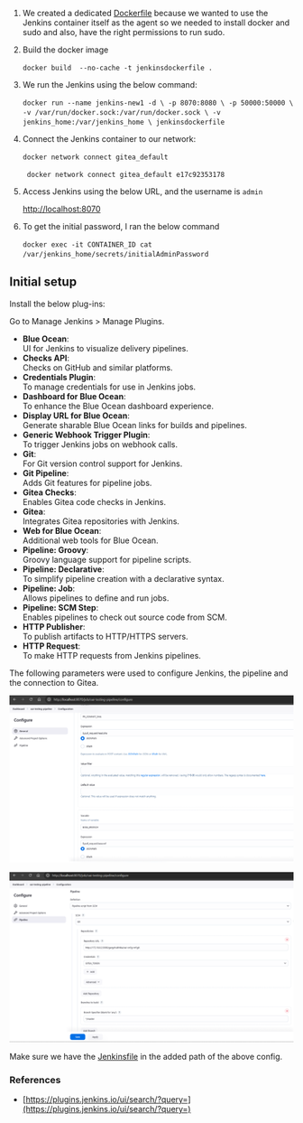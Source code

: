 
1. We created a dedicated [Dockerfile](../Files/Dockerfile) because we wanted to use the Jenkins container itself as the agent so we needed to install docker and sudo and also, have the right permissions to run sudo.
2. Build the docker image
   
   `docker build  --no-cache -t jenkinsdockerfile .`
   
   
3. We run the Jenkins using the below command:
   
   `docker run --name jenkins-new1 -d \
    -p 8070:8080 \
    -p 50000:50000 \
    -v /var/run/docker.sock:/var/run/docker.sock \
    -v jenkins_home:/var/jenkins_home \
    jenkinsdockerfile
`
4. Connect the Jenkins container to our network:
   
   `docker network connect gitea_default`
   
   ` docker network connect gitea_default e17c92353178`

5. Access Jenkins using the below URL, and the username is `admin`
   
   [http://localhost:8070](http://localhost:8070)
   
6. To get the initial password, I ran the below command
   
   `docker exec -it CONTAINER_ID cat /var/jenkins_home/secrets/initialAdminPassword`

   
## Initial setup

Install the below plug-ins:

Go to Manage Jenkins > Manage Plugins.



- **Blue Ocean**:  
  UI for Jenkins to visualize delivery pipelines.
- **Checks API**:  
  Checks on GitHub and similar platforms.
- **Credentials Plugin**:  
  To manage credentials for use in Jenkins jobs.
- **Dashboard for Blue Ocean**:  
  To enhance the Blue Ocean dashboard experience.
- **Display URL for Blue Ocean**:  
  Generate sharable Blue Ocean links for builds and pipelines.
- **Generic Webhook Trigger Plugin**:  
  To trigger Jenkins jobs on webhook calls.
- **Git**:  
  For Git version control support for Jenkins.
- **Git Pipeline**:  
  Adds Git features for pipeline jobs.
- **Gitea Checks**:  
  Enables Gitea code checks in Jenkins.
- **Gitea**:  
  Integrates Gitea repositories with Jenkins.
- **Web for Blue Ocean**:  
  Additional web tools for Blue Ocean.
- **Pipeline: Groovy**:  
  Groovy language support for pipeline scripts.
- **Pipeline: Declarative**:  
  To simplify pipeline creation with a declarative syntax.
- **Pipeline: Job**:  
  Allows pipelines to define and run jobs.
- **Pipeline: SCM Step**:  
  Enables pipelines to check out source code from SCM.
- **HTTP Publisher**:  
  To publish artifacts to HTTP/HTTPS servers.
- **HTTP Request**:  
  To make HTTP requests from Jenkins pipelines.


The following parameters were used to configure Jenkins, the pipeline and the connection to Gitea.

![Pipeline configuration - Webhook Trigger](../images/jenkins_pipeline_config_generic-webhook-trigger.png)


![Pipeline configuration - SCM](../images/jenkins_pipeline_config_SCM.png)

Make sure we have the [Jenkinsfile](../Files/Jenkinsfile) in the added path of the above config.


### References
- [https://plugins.jenkins.io/ui/search/?query=](https://plugins.jenkins.io/ui/search/?query=)
   
   
